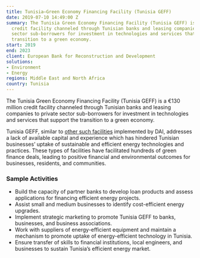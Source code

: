 ```yaml
---
title: Tunisia—Green Economy Financing Facility (Tunisia GEFF)
date: 2019-07-10 14:49:00 Z
summary: The Tunisia Green Economy Financing Facility (Tunisia GEFF) is a €130 million
  credit facility channeled through Tunisian banks and leasing companies to private
  sector sub-borrowers for investment in technologies and services that support the
  transition to a green economy.
start: 2019
end: 2023
client: European Bank for Reconstruction and Development
solutions:
- Environment
- Energy
regions: Middle East and North Africa
country: Tunisia
---
```


The Tunisia Green Economy Financing Facility (Tunisia GEFF) is a €130 million credit facility channeled through Tunisian banks and leasing companies to private sector sub-borrowers for investment in technologies and services that support the transition to a green economy.
 
Tunisia GEFF, similar to [other such facilities](https://www.dai.com/our-work/projects/morocco-sustainable-energy-financing-facility-morseff) implemented by DAI, addresses a lack of available capital and experience which has hindered Tunisian businesses’ uptake of sustainable and efficient energy technologies and practices. These types of facilities have facilitated hundreds of green finance deals, leading to positive financial and environmental outcomes for businesses, residents, and communities.

### Sample Activities

* Build the capacity of partner banks to develop loan products and assess applications for financing efficient energy projects.
* Assist small and medium businesses to identify cost-efficient energy upgrades.
* Implement strategic marketing to promote Tunisia GEFF to banks, businesses, and business associations.
* Work with suppliers of energy-efficient equipment and maintain a mechanism to promote uptake of energy-efficient technology in Tunisia.
* Ensure transfer of skills to financial institutions, local engineers, and businesses to sustain Tunisia’s efficient energy market. 